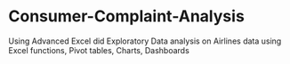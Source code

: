 # Consumer-Complaint-Analysis
Using Advanced Excel did Exploratory Data analysis on Airlines data using Excel functions, Pivot tables, Charts, Dashboards
